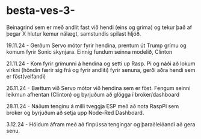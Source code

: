 # besta-ves-3-

Beinagrind sem er með andlit fast við hendi (eins og gríma) og tekur það af þegar X hlutur kemur nálægt, samstundis spilast hljóð.

19.11.24 - Gerðum Servo mótor fyrir hendina, prentum út Trump grímu og komum fyrir Sonic skynjara. Einnig fundum seinna modelið, Clinton

21.11.24 - Kom fyrir grímunni á hendina og setti up Rasp. Pi og náði að lokum virkni (höndin færir sig frá og fyrir andliti) fyrir senuna, gerði aðra hendi sem er föst(veifandi)

26.11.24 - Bættum við Servo mótor við hendina sem er föst. Fengum seinni leikmun afhentan (Clinton) og byrjuðum að glögga í broker/dashboard 

28.11.24 - Náðum tenginu á milli tveggja ESP með að nota RaspPi sem broker og byrjuðum að setja upp Node-Red Dashboard.

3.12.24 - Höldum áfram með að fínpússa tengingar og þaraðleiðandi að gera senu. 

